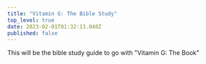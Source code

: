 ```yaml
---
title: "Vitamin G: The Bible Study"
top_level: true
date: 2023-02-01T01:32:13.040Z
published: false
---
```

This will be the bible study guide to go with "Vitamin G: The Book"